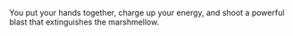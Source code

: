 You put your hands together, charge up your energy, and shoot a powerful blast that extinguishes the marshmellow.